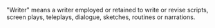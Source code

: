 "Writer" means a writer employed or retained to write or revise scripts, screen plays, teleplays, dialogue, sketches, routines or narrations.